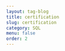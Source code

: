 ```yaml
---
layout: tag-blog
title: certification
slug: certification
category: SQL
menu: false
order: 2
---
```

